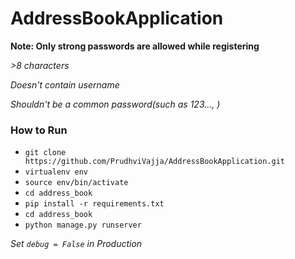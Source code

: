 # AddressBookApplication

**Note: Only strong passwords are allowed while registering**

*>8 characters*

*Doesn't contain username*

*Shouldn't be a common password(such as 123..., )*

### How to Run
- `git clone https://github.com/PrudhviVajja/AddressBookApplication.git`
- `virtualenv env`
- `source env/bin/activate`
- `cd address_book`
- `pip install -r requirements.txt`
- `cd address_book`
- `python manage.py runserver`

*Set `debug = False` in Production*
